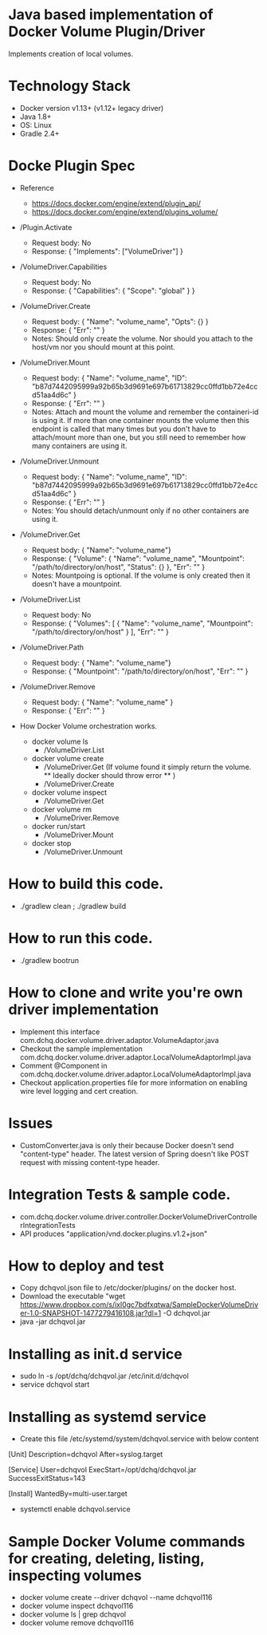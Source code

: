 Java based implementation of Docker Volume Plugin/Driver
==============================================================
Implements creation of local volumes.


Technology Stack
==================================================
* Docker version v1.13+ (v1.12+ legacy driver)
* Java 1.8+
* OS: Linux
* Gradle 2.4+

Docke Plugin Spec
==================================================
* Reference
  * https://docs.docker.com/engine/extend/plugin_api/
  * https://docs.docker.com/engine/extend/plugins_volume/

* /Plugin.Activate
  * Request body: No
  * Response: { "Implements": ["VolumeDriver"] }

* /VolumeDriver.Capabilities
  * Request body: No
  * Response: { "Capabilities": { "Scope": "global" } }
  
* /VolumeDriver.Create
  * Request body: { "Name": "volume_name", "Opts": {} } 
  * Response: { "Err": "" }
  * Notes: Should only create the volume. Nor should you attach to the host/vm nor you should mount at this point.
  
* /VolumeDriver.Mount
  * Request body: { "Name": "volume_name", "ID": "b87d7442095999a92b65b3d9691e697b61713829cc0ffd1bb72e4ccd51aa4d6c" }
  * Response: { "Err": "" }
  * Notes: Attach and mount the volume and remember the containeri-id is using it. If more than one container mounts the volume then this endpoint is called that many times but you don't have to attach/mount more than one, but you still need to remember how many containers are using it.

* /VolumeDriver.Unmount
  * Request body: { "Name": "volume_name", "ID": "b87d7442095999a92b65b3d9691e697b61713829cc0ffd1bb72e4ccd51aa4d6c" }
  * Response: { "Err": "" }
  * Notes: You should detach/unmount only if no other containers are using it.


* /VolumeDriver.Get
  * Request body: { "Name": "volume_name"} 
  * Response: { "Volume": { "Name": "volume_name", "Mountpoint": "/path/to/directory/on/host", "Status": {} }, "Err": "" }
  * Notes: Mountpoing is optional. If the volume is only created then it doesn't have a mountpoint.

* /VolumeDriver.List
  * Request body: No
  * Response: { "Volumes": [ { "Name": "volume_name", "Mountpoint": "/path/to/directory/on/host" } ], "Err": "" }

* /VolumeDriver.Path
  * Request body: { "Name": "volume_name"} 
  * Response: { "Mountpoint": "/path/to/directory/on/host", "Err": "" }

* /VolumeDriver.Remove
  * Request body: { "Name": "volume_name" }
  * Response: { "Err": "" }

* How Docker Volume orchestration works.
  * docker volume ls
    * /VolumeDriver.List
  * docker volume create 
    * /VolumeDriver.Get (If volume found it simply return the volume. ** Ideally docker should throw error ** )
    * /VolumeDriver.Create
  * docker volume inspect
    * /VolumeDriver.Get
  * docker volume rm
    * /VolumeDriver.Remove
  * docker run/start
    * /VolumeDriver.Mount    
  * docker stop 
    * /VolumeDriver.Unmount    
    

How to build this code.
==================================================
* ./gradlew clean ; ./gradlew build

How to run this code.
==================================================
* ./gradlew bootrun


How to clone and write you're own driver implementation
==================================================
* Implement this interface com.dchq.docker.volume.driver.adaptor.VolumeAdaptor.java
* Checkout the sample implementation com.dchq.docker.volume.driver.adaptor.LocalVolumeAdaptorImpl.java
* Comment @Component in com.dchq.docker.volume.driver.adaptor.LocalVolumeAdaptorImpl.java
* Checkout application.properties file for more information on enabling wire level logging and cert creation.


Issues
==================================================
* CustomConverter.java is only their because Docker doesn't send "content-type" header. The latest version of Spring doesn't like POST request with missing content-type header.



Integration Tests  & sample code.
==================================================
* com.dchq.docker.volume.driver.controller.DockerVolumeDriverControllerIntegrationTests
* API produces "application/vnd.docker.plugins.v1.2+json"


How to deploy and test
==================================================
* Copy dchqvol.json file to /etc/docker/plugins/ on the docker host.
* Download the executable "wget https://www.dropbox.com/s/ixl0gc7bdfxqtwa/SampleDockerVolumeDriver-1.0-SNAPSHOT-1477279416108.jar?dl=1 -O dchqvol.jar
* java -jar dchqvol.jar

Installing as init.d service
==================================================
* sudo ln -s /opt/dchq/dchqvol.jar /etc/init.d/dchqvol
* service dchqvol start

Installing as systemd service
==================================================
* Create this file /etc/systemd/system/dchqvol.service with below content

[Unit]
Description=dchqvol
After=syslog.target

[Service]
User=dchqvol
ExecStart=/opt/dchq/dchqvol.jar
SuccessExitStatus=143

[Install]
WantedBy=multi-user.target


* systemctl enable dchqvol.service


Sample Docker Volume commands for creating, deleting, listing, inspecting volumes
==================================================
* docker volume create --driver dchqvol --name dchqvol116
* docker volume inspect dchqvol116
* docker volume ls | grep dchqvol
* docker volume remove dchqvol116
